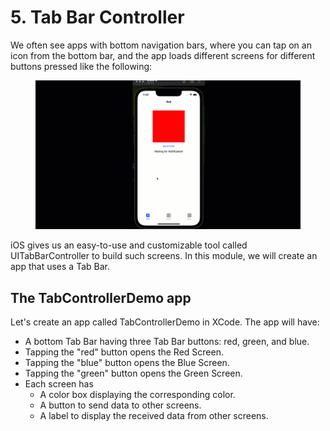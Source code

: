 # 5. Tab Bar Controller

We often see apps with bottom navigation bars, where you can tap on an icon from the bottom bar, and the app loads different screens for different buttons pressed like the following:

<figure><img src="../../.gitbook/assets/5.one (1).gif" alt=""><figcaption></figcaption></figure>

iOS gives us an easy-to-use and customizable tool called UITabBarController to build such screens. In this module, we will create an app that uses a Tab Bar.

## The TabControllerDemo app

Let's create an app called TabControllerDemo in XCode. The app will have:

* A bottom Tab Bar having three Tab Bar buttons: red, green, and blue.
* Tapping the "red" button opens the Red Screen.
* Tapping the "blue" button opens the Blue Screen.
* Tapping the "green" button opens the Green Screen.
* Each screen has
  * A color box displaying the corresponding color.
  * A button to send data to other screens.
  * A label to display the received data from other screens.
